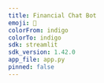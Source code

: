 ```yaml
---
title: Financial Chat Bot
emoji: 🐠
colorFrom: indigo
colorTo: indigo
sdk: streamlit
sdk_version: 1.42.0
app_file: app.py
pinned: false
---
```



